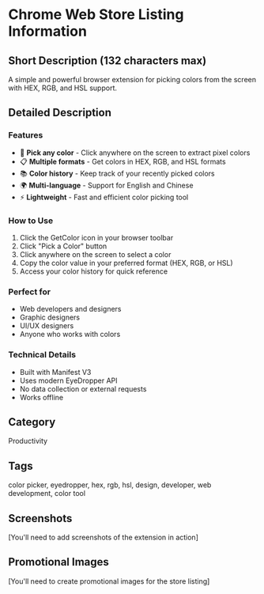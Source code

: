 # Chrome Web Store Listing Information

## Short Description (132 characters max)
A simple and powerful browser extension for picking colors from the screen with HEX, RGB, and HSL support.

## Detailed Description

### Features
- 🎨 **Pick any color** - Click anywhere on the screen to extract pixel colors
- 📋 **Multiple formats** - Get colors in HEX, RGB, and HSL formats
- 📚 **Color history** - Keep track of your recently picked colors
- 🌍 **Multi-language** - Support for English and Chinese
- ⚡ **Lightweight** - Fast and efficient color picking tool

### How to Use
1. Click the GetColor icon in your browser toolbar
2. Click "Pick a Color" button
3. Click anywhere on the screen to select a color
4. Copy the color value in your preferred format (HEX, RGB, or HSL)
5. Access your color history for quick reference

### Perfect for
- Web developers and designers
- Graphic designers
- UI/UX designers
- Anyone who works with colors

### Technical Details
- Built with Manifest V3
- Uses modern EyeDropper API
- No data collection or external requests
- Works offline

## Category
Productivity

## Tags
color picker, eyedropper, hex, rgb, hsl, design, developer, web development, color tool

## Screenshots
[You'll need to add screenshots of the extension in action]

## Promotional Images
[You'll need to create promotional images for the store listing]
